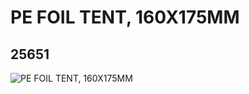 # PE FOIL TENT, 160X175MM
## 25651
![PE FOIL TENT, 160X175MM](https://lc-www-live-s.legocdn.com/media/bricks/5/2/6142055.jpg)